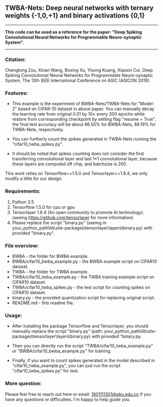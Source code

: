 ## TWBA-Nets: Deep neural networks with ternary weights {-1,0,+1} and binary activations {0,1}

***
**This code can be used as a reference for the paper: "Deep Spiking Convolutional Neural Networks for Programmable Neuro-synaptic System".**
***

### Citation:
Chenglong Zou, Xinan Wang, Boxing Xu, Yisong Kuang, Xiaoxin Cui. Deep Spiking Convolutional Neural Networks for Programmable Neuro-synaptic System, The 13th IEEE International Conference on ASIC (ASICON 2019).


### Features:
- This example is the experiment of BWBA-Nets/TWBA-Nets for "Model-2"  based on CIFAR-10 dataset in above paper. You can manually decay the learning rate from original 0.01 by 10× every 200 epochs while restore from corresponding checkpoint by setting flag "resume = True", the final test accuracy will be about 86.50% for BWBA-Nets, 88.19% for TWBA-Nets, respectively.

- You can furtherly count the spikes generated in TWBA-Nets running the "cifar10_twba_spikes.py". 

- It should be noted that spikes counting does not consider the first transferring convolutional layer and last 1*1 convolutional layer, because these layers are computed off chip, and batchsize is 200.

This work relies on Tensorflow==1.5.0 and Tensorlayer==1.8.4, we only modify a little for our design. 

### Requirements:<br>
1. Python 3.5<br>
2. Tensorflow 1.5.0 for cpu or gpu<br>
3. Tensorlayer 1.8.4 (An open community to promote AI technology).<br> 
(seeing https://github.com/tensorlayer for more information)<br>
4. Please replace the script "binary.py" (seeing in your_python_path\lib\site-packages\tensorlayer\layers\binary.py) with provided "binary.py".



### File overview:

- BWBA - the folder for BWBA example.  
- BWBA/cifar10_bwba_example.py - the BWBA example script on CIFAR10 dataset.
- TWBA - the folder for TWBA example.
- TWBA/cifar10_twba_example.py - the TWBA training example script on CIFAR10 dataset.
- TWBA/cifar10_twba_spikes.py - the test script for counting spikes on CIFAR10 dataset.
- binary.py - the provided quantization script for replacing original script.
- README.md - this readme file.


### Usage:
- After installing the package Tensorflow and Tensorlayer, you should manually replace the script "binary.py" (path: your_python_path\lib\site-packages\tensorlayer\layers\binary.py) with provided "binary.py.

- Then you can directly run the script "TWBA/cifar10_twba_example.py" or "BWBA/cifar10_bwba_example.py" for training.

- Finally, if you want to count spikes generated in the model described in "cifar10_twba_example.py", you can just run the script "cifar10_twba_spikes.py" for test.


### More question:
Please feel free to reach out here or email: 1801111301@pku.edu.cn if you have any questions or difficulties. I'm happy to help guide you.


